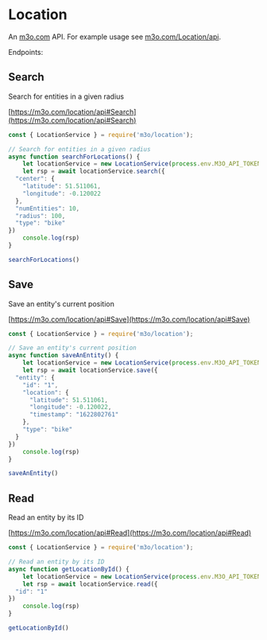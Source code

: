 # Location

An [m3o.com](https://m3o.com) API. For example usage see [m3o.com/Location/api](https://m3o.com/Location/api).

Endpoints:

## Search

Search for entities in a given radius


[https://m3o.com/location/api#Search](https://m3o.com/location/api#Search)

```js
const { LocationService } = require('m3o/location');

// Search for entities in a given radius
async function searchForLocations() {
	let locationService = new LocationService(process.env.M3O_API_TOKEN)
	let rsp = await locationService.search({
  "center": {
    "latitude": 51.511061,
    "longitude": -0.120022
  },
  "numEntities": 10,
  "radius": 100,
  "type": "bike"
})
	console.log(rsp)
}

searchForLocations()
```
## Save

Save an entity's current position


[https://m3o.com/location/api#Save](https://m3o.com/location/api#Save)

```js
const { LocationService } = require('m3o/location');

// Save an entity's current position
async function saveAnEntity() {
	let locationService = new LocationService(process.env.M3O_API_TOKEN)
	let rsp = await locationService.save({
  "entity": {
    "id": "1",
    "location": {
      "latitude": 51.511061,
      "longitude": -0.120022,
      "timestamp": "1622802761"
    },
    "type": "bike"
  }
})
	console.log(rsp)
}

saveAnEntity()
```
## Read

Read an entity by its ID


[https://m3o.com/location/api#Read](https://m3o.com/location/api#Read)

```js
const { LocationService } = require('m3o/location');

// Read an entity by its ID
async function getLocationById() {
	let locationService = new LocationService(process.env.M3O_API_TOKEN)
	let rsp = await locationService.read({
  "id": "1"
})
	console.log(rsp)
}

getLocationById()
```

